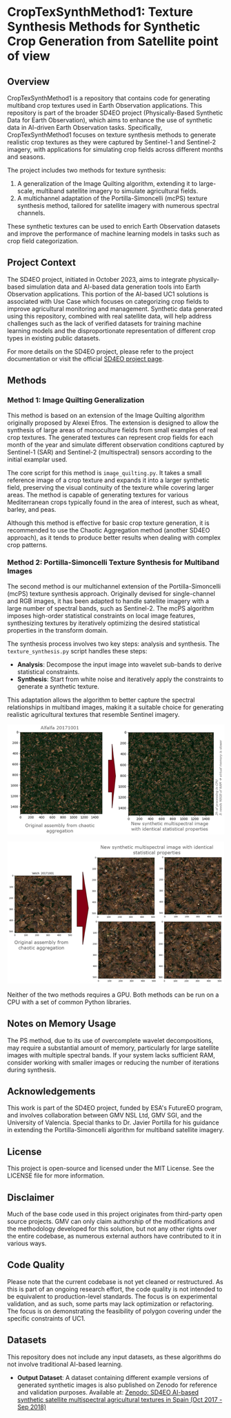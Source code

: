 # CropTexSynthMethod1: Texture Synthesis Methods for Synthetic Crop Generation from Satellite point of view

## Overview
CropTexSynthMethod1 is a repository that contains code for generating multiband crop textures used in Earth Observation applications. This repository is part of the broader SD4EO project (Physically-Based Synthetic Data for Earth Observation), which aims to enhance the use of synthetic data in AI-driven Earth Observation tasks. Specifically, CropTexSynthMethod1 focuses on texture synthesis methods to generate realistic crop textures as they were captured by Sentinel-1 and Sentinel-2 imagery, with applications for simulating crop fields across different months and seasons.

The project includes two methods for texture synthesis:
1. A generalization of the Image Quilting algorithm, extending it to large-scale, multiband satellite imagery to simulate agricultural fields.
2. A multichannel adaptation of the Portilla-Simoncelli (mcPS) texture synthesis method, tailored for satellite imagery with numerous spectral channels.

These synthetic textures can be used to enrich Earth Observation datasets and improve the performance of machine learning models in tasks such as crop field categorization.

## Project Context

The SD4EO project, initiated in October 2023, aims to integrate physically-based simulation data and AI-based data generation tools into Earth Observation applications. This portion of the AI-based UC1 solutions is associated with Use Case which focuses on categorizing crop fields to improve agricultural monitoring and management. 
Synthetic data generated using this repository, combined with real satellite data, will help address challenges such as the lack of verified datasets for training machine learning models and the disproportionate representation of different crop types in existing public datasets.

For more details on the SD4EO project, please refer to the project documentation or visit the official [SD4EO project page](https://eo4society.esa.int/projects/sd4eo/).

## Methods
### Method 1: Image Quilting Generalization
This method is based on an extension of the Image Quilting algorithm originally proposed by Alexei Efros. The extension is designed to allow the synthesis of large areas of monoculture fields from small examples of real crop textures. The generated textures can represent crop fields for each month of the year and simulate different observation conditions captured by Sentinel-1 (SAR) and Sentinel-2 (multispectral) sensors according to the initial examplar used.

The core script for this method is `image_quilting.py`. It takes a small reference image of a crop texture and expands it into a larger synthetic field, preserving the visual continuity of the texture while covering larger areas. The method is capable of generating textures for various Mediterranean crops typically found in the area of interest, such as wheat, barley, and peas.

Although this method is effective for basic crop texture generation, it is recommended to use the Chaotic Aggregation method (another SD4EO approach), as it tends to produce better results when dealing with complex crop patterns.

### Method 2: Portilla-Simoncelli Texture Synthesis for Multiband Images
The second method is our multichannel extension of the Portilla-Simoncelli (mcPS) texture synthesis approach. Originally devised for single-channel and RGB images, it has been adapted to handle satellite imagery with a large number of spectral bands, such as Sentinel-2. The mcPS algorithm imposes high-order statistical constraints on local image features, synthesizing textures by iteratively optimizing the desired statistical properties in the transform domain.

The synthesis process involves two key steps: analysis and synthesis. The `texture_synthesis.py` script handles these steps:
- **Analysis**: Decompose the input image into wavelet sub-bands to derive statistical constraints.
- **Synthesis**: Start from white noise and iteratively apply the constraints to generate a synthetic texture.

This adaptation allows the algorithm to better capture the spectral relationships in multiband images, making it a suitable choice for generating realistic agricultural textures that resemble Sentinel imagery.

![Example output](readme.media/mcPS1.png)

![Example output](readme.media/mcPS2.png)


Neither of the two methods requires a GPU. Both methods can be run on a CPU with a set of common Python libraries. 

## Notes on Memory Usage
The PS method, due to its use of overcomplete wavelet decompositions, may require a substantial amount of memory, particularly for large satellite images with multiple spectral bands. If your system lacks sufficient RAM, consider working with smaller images or reducing the number of iterations during synthesis.


## Acknowledgements
This work is part of the SD4EO project, funded by ESA's FutureEO program, and involves collaboration between GMV NSL Ltd, GMV SGI, and the University of Valencia. Special thanks to Dr. Javier Portilla for his guidance in extending the Portilla-Simoncelli algorithm for multiband satellite imagery.

## License
This project is open-source and licensed under the MIT License. See the LICENSE file for more information.

## Disclaimer

Much of the base code used in this project originates from third-party open source projects. GMV can only claim authorship of the modifications and the methodology developed for this solution, but not any other rights over the entire codebase, as numerous external authors have contributed to it in various ways.

## Code Quality

Please note that the current codebase is not yet cleaned or restructured. As this is part of an ongoing research effort, the code quality is not intended to be equivalent to production-level standards. The focus is on experimental validation, and as such, some parts may lack optimization or refactoring.
The focus is on demonstrating the feasibility of polygon covering under the specific constraints of UC1.

## Datasets

This repository does not include any input datasets, as these algorithms do not involve traditional AI-based learning. 

- **Output Dataset**: A dataset containing different example versions of generated synthetic images is also published on Zenodo for reference and validation purposes. Available at: [Zenodo: SD4EO AI-based synthetic satellite multispectral agricultural textures in Spain (Oct 2017 - Sep 2018)](https://zenodo.org/records/11220860)



